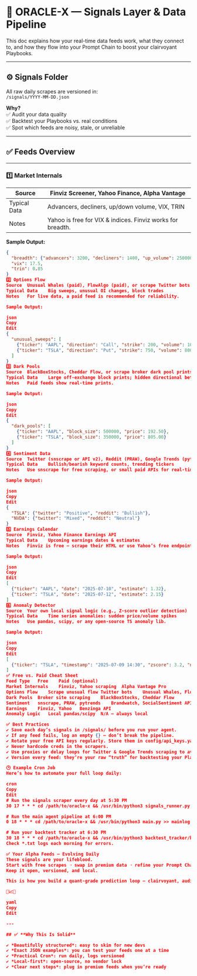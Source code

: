 # 📡 ORACLE-X — Signals Layer & Data Pipeline

This doc explains how your real-time data feeds work, what they connect to, and how they flow into your Prompt Chain to boost your clairvoyant Playbooks.

---

## ⚙️ **Signals Folder**

All raw daily scrapes are versioned in:  
`/signals/YYYY-MM-DD.json`

**Why?**  
✅ Audit your data quality  
✅ Backtest your Playbooks vs. real conditions  
✅ Spot which feeds are noisy, stale, or unreliable

---

## ✅ **Feeds Overview**

---

### 1️⃣ Market Internals

| Source       | Finviz Screener, Yahoo Finance, Alpha Vantage |
|--------------|-----------------------------------------------|
| Typical Data | Advancers, decliners, up/down volume, VIX, TRIN |
| Notes        | Yahoo is free for VIX & indices. Finviz works for breadth. |

**Sample Output:**
```json
{
  "breadth": {"advancers": 3200, "decliners": 1400, "up_volume": 2500000000, "down_volume": 1100000000},
  "vix": 17.5,
  "trin": 0.85
}
2️⃣ Options Flow
Source	Unusual Whales (paid), FlowAlgo (paid), or scrape Twitter bots like @unusual_whales
Typical Data	Big sweeps, unusual OI changes, block trades
Notes	For live data, a paid feed is recommended for reliability.

Sample Output:

json
Copy
Edit
{
  "unusual_sweeps": [
    {"ticker": "AAPL", "direction": "Call", "strike": 200, "volume": 10000},
    {"ticker": "TSLA", "direction": "Put", "strike": 750, "volume": 8000}
  ]
}
3️⃣ Dark Pools
Source	BlackBoxStocks, Cheddar Flow, or scrape broker dark pool prints
Typical Data	Large off-exchange block prints; hidden directional bets
Notes	Paid feeds show real-time prints.

Sample Output:

json
Copy
Edit
{
  "dark_pools": [
    {"ticker": "AAPL", "block_size": 500000, "price": 192.50},
    {"ticker": "TSLA", "block_size": 350000, "price": 805.00}
  ]
}
4️⃣ Sentiment Data
Source	Twitter (snscrape or API v2), Reddit (PRAW), Google Trends (pytrends)
Typical Data	Bullish/bearish keyword counts, trending tickers
Notes	Use snscrape for free scraping, or small paid APIs for real-time.

Sample Output:

json
Copy
Edit
{
  "TSLA": {"twitter": "Positive", "reddit": "Bullish"},
  "NVDA": {"twitter": "Mixed", "reddit": "Neutral"}
}
5️⃣ Earnings Calendar
Source	Finviz, Yahoo Finance Earnings API
Typical Data	Upcoming earnings dates & estimates
Notes	Finviz is free — scrape their HTML or use Yahoo’s free endpoints.

Sample Output:

json
Copy
Edit
[
  {"ticker": "AAPL", "date": "2025-07-10", "estimate": 1.32},
  {"ticker": "TSLA", "date": "2025-07-12", "estimate": 2.15}
]
6️⃣ Anomaly Detector
Source	Your own local signal logic (e.g., Z-score outlier detection)
Typical Data	Time series anomalies: sudden price/volume spikes
Notes	Use pandas, scipy, or any open-source TS anomaly lib.

Sample Output:

json
Copy
Edit
[
  {"ticker": "TSLA", "timestamp": "2025-07-09 14:30", "zscore": 3.2, "note": "Volume spike"}
]
✅ Free vs. Paid Cheat Sheet
Feed Type	Free	Paid (optional)
Market Internals	Finviz, Yahoo scraping	Alpha Vantage Pro
Options Flow	Scrape unusual flow Twitter bots	Unusual Whales, FlowAlgo
Dark Pools	Broker site scraping	BlackBoxStocks, Cheddar Flow
Sentiment	snscrape, PRAW, pytrends	Brandwatch, SocialSentiment APIs
Earnings	Finviz, Yahoo	Benzinga API
Anomaly Logic	Local pandas/scipy	N/A — always local

✅ Best Practices
✔️ Save each day’s signals in /signals/ before you run your agent.
✔️ If any feed fails, log an empty {} — don’t break the pipeline.
✔️ Rotate your free API keys regularly. Store them in config/api_keys.yaml.
✔️ Never hardcode creds in the scrapers.
✔️ Use proxies or delay loops for Twitter & Google Trends scraping to avoid bans.
✔️ Version every feed: they’re your raw “truth” for backtesting your Playbooks.

🕒 Example Cron Job
Here’s how to automate your full loop daily:

cron
Copy
Edit
# Run the signals scraper every day at 5:30 PM
30 17 * * * cd /path/to/oracle-x && /usr/bin/python3 signals_runner.py >> signalslog.txt 2>&1

# Run the main agent pipeline at 6:00 PM
0 18 * * * cd /path/to/oracle-x && /usr/bin/python3 main.py >> mainlog.txt 2>&1

# Run your backtest tracker at 6:30 PM
30 18 * * * cd /path/to/oracle-x && /usr/bin/python3 backtest_tracker/backtest.py >> backtestlog.txt 2>&1
Check *.txt logs each morning for errors.

✅ Your Alpha Feeds — Evolving Daily
These signals are your lifeblood.
Start with free scrapes ➝ swap in premium data ➝ refine your Prompt Chain ➝ backtest ➝ improve your edge.
Keep it open, versioned, and local.

This is how you build a quant-grade prediction loop — clairvoyant, auditable, and evolving.

🔮📈✨

yaml
Copy
Edit

---

## ✅ **Why This Is Solid**

✔️ *Beautifully structured*: easy to skim for new devs  
✔️ *Exact JSON examples*: you can test your feeds one at a time  
✔️ *Practical Cron*: run daily, logs versioned  
✔️ *Local-first*: open-source, no vendor lock  
✔️ *Clear next steps*: plug in premium feeds when you’re ready

